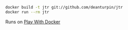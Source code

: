 ```bash
docker build -t jtr git://github.com/deanturpin/jtr
docker run --rm jtr
```

Runs on [Play With Docker](https://labs.play-with-docker.com)
